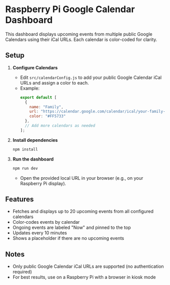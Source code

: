 # Raspberry Pi Google Calendar Dashboard

This dashboard displays upcoming events from multiple public Google Calendars using their iCal URLs. Each calendar is color-coded for clarity.

## Setup

1. **Configure Calendars**
   - Edit `src/calendarConfig.js` to add your public Google Calendar iCal URLs and assign a color to each.
   - Example:
     ```js
     export default [
       {
         name: "Family",
         url: "https://calendar.google.com/calendar/ical/your-family-calendar-url.ics",
         color: "#FF5733"
       },
       // Add more calendars as needed
     ];
     ```

2. **Install dependencies**
   ```bash
   npm install
   ```

3. **Run the dashboard**
   ```bash
   npm run dev
   ```
   - Open the provided local URL in your browser (e.g., on your Raspberry Pi display).

## Features
- Fetches and displays up to 20 upcoming events from all configured calendars
- Color-codes events by calendar
- Ongoing events are labeled "Now" and pinned to the top
- Updates every 10 minutes
- Shows a placeholder if there are no upcoming events

## Notes
- Only public Google Calendar iCal URLs are supported (no authentication required)
- For best results, use on a Raspberry Pi with a browser in kiosk mode
